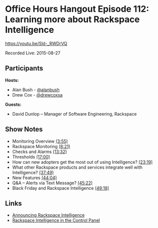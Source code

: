 # Office Hours Hangout Episode 112: Learning more about Rackspace Intelligence

https://youtu.be/Sld-_RWDrVQ

Recorded Live: 2015-08-27

## Participants
**Hosts:**

* Alan Bush - [@alanbush](https://twitter.com/alanbush)
* Drew Cox - [@drewcoxsa](https://twitter.com/drewcoxsa)

**Guests:**

* David Dunlop – Manager of Software Engineering, Rackspace

## Show Notes

* Monitoring Overview [(3:55)](https://youtu.be/Sld-_RWDrVQ?t=3m55s)
* Rackspace Monitoring [(8:21)](https://youtu.be/Sld-_RWDrVQ?t=8m21s)
* Checks and Alarms [(13:32)](https://youtu.be/Sld-_RWDrVQ?t=13m32s)
* Thresholds [(17:00)](https://youtu.be/Sld-_RWDrVQ?t=17m00s)
* How can new adopters get the most out of using Intelligence? [(23:19)](https://youtu.be/Sld-_RWDrVQ?t=23m19s)
* What other Rackspace products and services integrate well with Intelligence? [(37:49)](https://youtu.be/Sld-_RWDrVQ?t=37m49s)
* New Features [(44:04)](https://youtu.be/Sld-_RWDrVQ?t=44m04s)
* Q&A – Alerts via Text Message? [(45:22)](https://youtu.be/Sld-_RWDrVQ?t=45m22s)
* Black Friday and Rackspace Intelligence [(49:18)](https://youtu.be/Sld-_RWDrVQ?t=49m18s)


## Links

* [Announcing Rackspace Intelligence](http://www.rackspace.com/blog/rackspace-intelligence-new-features/)
* [Rackspace Intelligence in the Control Panel](https://intelligence.rackspace.com)
